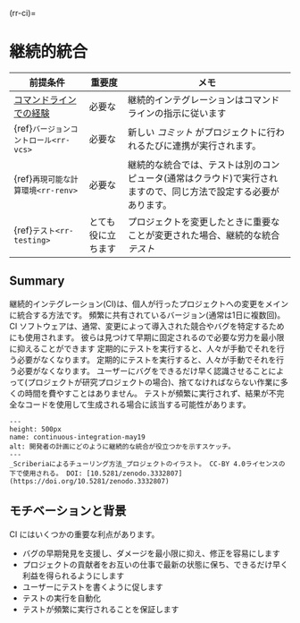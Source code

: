 (rr-ci)=
# 継続的統合

| 前提条件                                                                     | 重要度       | メモ                                                        |
| ------------------------------------------------------------------------ | --------- | --------------------------------------------------------- |
| [コマンドラインでの経験](https://programminghistorian.org/en/lessons/intro-to-bash) | 必要な       | 継続的インテグレーションはコマンドラインの指示に従います                              |
| {ref}`バージョンコントロール<rr-vcs>`                                         | 必要な       | 新しい _コミット_ がプロジェクトに行われるたびに連携が実行されます。                      |
| {ref}`再現可能な計算環境<rr-renv>`                                          | 必要な       | 継続的な統合では、テストは別のコンピュータ(通常はクラウド)で実行されますので、同じ方法で設定する必要があります。 |
| {ref}`テスト<rr-testing>`                                             | とても役に立ちます | プロジェクトを変更したときに重要なことが変更された場合、継続的な統合 _テスト_                  |

## Summary

継続的インテグレーション(CI)は、個人が行ったプロジェクトへの変更をメインに統合する方法です。 頻繁に共有されているバージョン(通常は1日に複数回)。 CI ソフトウェアは、通常、変更によって導入された競合やバグを特定するためにも使用されます。 彼らは見つけて早期に固定されるので必要な労力を最小限に抑えることができます 定期的にテストを実行すると、人々が手動でそれを行う必要がなくなります。 定期的にテストを実行すると、人々が手動でそれを行う必要がなくなります。 ユーザーにバグをできるだけ早く認識させることによって(プロジェクトが研究プロジェクトの場合)、捨てなければならない作業に多くの時間を費やすことはありません。 テストが頻繁に実行されず、結果が不完全なコードを使用して生成される場合に該当する可能性があります。

```{figure} ../figures/continuous-integration-may19.*
---
height: 500px
name: continuous-integration-may19
alt: 開発者の計画にどのように継続的な統合が役立つかを示すスケッチ。
---
_Scriberiaによるチューリング方法_プロジェクトのイラスト。 CC-BY 4.0ライセンスの下で使用される。 DOI: [10.5281/zenodo.3332807](https://doi.org/10.5281/zenodo.3332807)
```

## モチベーションと背景

CI にはいくつかの重要な利点があります。

- バグの早期発見を支援し、ダメージを最小限に抑え、修正を容易にします
- プロジェクトの貢献者をお互いの仕事で最新の状態に保ち、できるだけ早く利益を得られるようにします
- ユーザーにテストを書くように促します
- テストの実行を自動化
- テストが頻繁に実行されることを保証します
